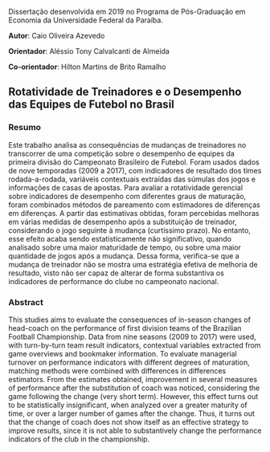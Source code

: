 
Dissertação desenvolvida em 2019 no Programa de Pós-Graduação em Economia da Universidade Federal da Paraíba.

**Autor**: Caio Oliveira Azevedo

**Orientador**: Aléssio Tony Calvalcanti de Almeida

**Co-orientador**: Hilton Martins de Brito Ramalho


## Rotatividade de Treinadores e o Desempenho das Equipes de Futebol no Brasil

### Resumo

Este trabalho analisa as consequências de mudanças de treinadores no transcorrer de uma competição sobre
o desempenho de equipes da primeira divisão do Campeonato Brasileiro de Futebol. Foram usados dados
de nove temporadas (2009 a 2017), com indicadores de resultado dos times rodada-a-rodada, variáveis
contextuais extraídas das súmulas dos jogos e informações de casas de apostas. Para avaliar a rotatividade gerencial
sobre indicadores de desempenho com diferentes graus de maturação, foram combinados métodos de
pareamento com estimadores de diferenças em diferenças. A partir das estimativas obtidas, foram percebidas
melhoras em várias medidas de desempenho após a substituição de treinador, considerando o jogo seguinte à
mudança (curtíssimo prazo). No entanto, esse efeito acaba sendo estatisticamente não significativo, quando
analisado sobre uma maior maturidade de tempo, ou sobre uma maior quantidade de jogos após a mudança.
Dessa forma, verifica-se que a mudança de treinador não se mostra uma estratégia efetiva de melhoria de
resultado, visto não ser capaz de alterar de forma substantiva os indicadores de performance do clube no
campeonato nacional.

### Abstract

This studies aims to evaluate the consequences of in-season changes of head-coach on the performance
of first division teams of the Brazilian Football Championship. Data from nine seasons (2009 to 2017)
were used, with turn-by-turn team result indicators, contextual variables extracted from game overviews
and bookmaker information. To evaluate managerial turnover on performance indicators with different
degrees of maturation, matching methods were combined with differences in differences estimators. From
the estimates obtained, improvement in several measures of performance after the substitution of coach was
noticed, considering the game following the change (very short term). However, this effect turns out to be
statistically insignificant, when analyzed over a greater maturity of time, or over a larger number of games
after the change. Thus, it turns out that the change of coach does not show itself as an effective strategy to
improve results, since it is not able to substantively change the performance indicators of the club in the
championship.
